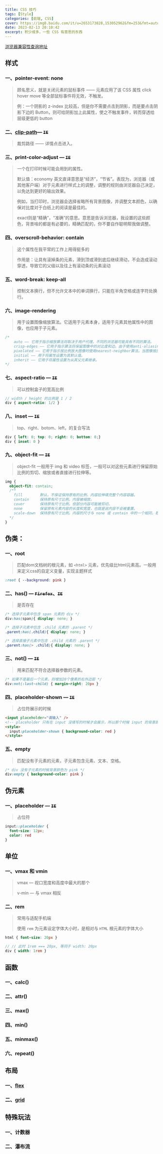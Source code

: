 ```yaml
---
title: CSS 技巧
tags: [Style]
categories: [前端, CSS]
cover: https://img0.baidu.com/it/u=2653173828,153052962&fm=253&fmt=auto&app=138&f=JPEG?w=947&h=500
date: 2023-02-13 20:10:42
excerpt: 积少成多，一些 CSS 有意思的东西
---
```

[浏览器兼容性查询地址](https://caniuse.com/)

## 样式

### 一、pointer-event: none

> 顾名思义，就是关闭元素的鼠标事件 —— 元素应用了该 CSS 属性 click hover move 等全部鼠标事件将无效，不触发。
>
> 例：一个阴影的 z-index 比较高，但是你不需要点击到阴影，而是要点击阴影下边的 Button，则可给阴影加上此属性，使之不触发事件，转而穿透给 层级更低的 button



### 二、[clip-path](/blog/2023/08/16/前端/css/clip-path/)— ~~`IE`~~
> 裁剪路径 —— 详情点击进入。

### 三、print-color-adjust — ~~`IE`~~

>  一个在打印时候可能会用到的属性。
>
> 默认值：economy 英文直译意思是“经济”，“节省”。表现为，浏览器（或其他客户端）对于元素进行样式上的调整，调整的规则由浏览器自己决定，以免达到更好的输出效果。
>
> 例如，当打印时，浏览器会选择省略所有背景图像，并调整文本颜色，以确保对比度对于白纸上的阅读是最佳的。
>
> exact则是“精确”，“准确”的意思。意思是告诉浏览器，我设置的这些颜色，背景啥的都是有必要的，精确匹配的，你不要自作聪明帮我做调整。



### 四、overscroll-behavior: contain

> 这个属性在我平常的工作上用得挺多的
>
> 作用是：让具有滚掉条的元素，滑到顶或滑到底后继续滑动，不会造成滚动穿透，导致它的父级以及往上有滚动条的元素滚动



### 五、word-break: keep-all 

> 控制文本换行，但不允许文本中的单词换行，只能在半角空格或连字符处换行。

### 六、image-rendering

> 用于设置图像缩放算法。它适用于元素本身，适用于元素其他属性中的图像，也应用于子元素。

```scss
/*
	auto —— 它用于指示缩放算法将取决于用户代理。不同的浏览器可能具有不同的算法。
	crisp-edges —— 它用于指示算法将保留图像中的对比度和边。由于使用anti-aliasing，它不会使颜色变平滑或使图像模糊。此处使用的一些算法是nearest-neighbor和其他非平滑缩放算法。
	pixelated —— 它用于指示按比例放大图像时使用nearest-neighbor算法。当图像按比例缩小时，其行为与自动值相同。
	initial —— 用于将属性设置为其默认值。
	inherit —— 它用于将属性设置为从其父元素继承。
*/
```

### 七、aspect-ratio — ~~`IE`~~

> 可以控制盒子的宽高比例

```scss
// width / height 的比例是 1 / 2
div { aspect-ratio: 1/2 }
```

### 八、inset — ~~`IE`~~

> top、right、botom、left，的复合写法

```scss
div { left: 0; top: 0; right: 0; bottom: 0;}
div { inset: 0 }
```

### 九、object-fit — ~~`IE`~~

> object-fit 一般用于 img 和 video 标签，一般可以对这些元素进行保留原始比例的剪切、缩放或者直接进行拉伸等。

```scss
img {
  object-fit: contain;
  /**
    fill        默认，不保证保持原有的比例，内容拉伸填充整个内容容器。
    contain     保持原有尺寸比例。内容被缩放。
    cover       保持原有尺寸比例。但部分内容可能被剪切。
    none        保留原有元素内容的长度和宽度，也就是说内容不会被重置。
    scale-down  保持原有尺寸比例。内容的尺寸与 none 或 contain 中的一个相同，取决于它们两个之间谁得到的对象尺寸会更小一些。
  */
}
```



## 伪类：

### 一、root

> 匹配dom文档树的根元素，如 `<html>` 元素，优先级比html元素高。一般用来定义css的自定义变量，实现主题样式

```scss
:root { --background: pink }
```

### 二、has() — ~~`Firefox`~~、~~`IE`~~

> 是否存在

```scss
/* 选择子元素中包含 span 元素的 div */
div:has(span){ display: none; }

/* 选择子元素中包含 .child 元素的 .parent */
.parent:has(.child){ display: none; }

/* 选择直接子元素中包含 .child 元素的 .parent */
.parent:has(> .child){ display: none; }
```

### 三、not() — ~~`IE`~~

> 用来匹配不符合选择器参数的元素。

```scss
/* 如果不是最后一个元素，则增加20个像素的右外边距 */
div:not(:last-child) { margin-right: 20px }
```

### 四、placeholder-shown — ~~`IE`~~

> 占位符展示的时候

```html
<input placeholder="请输入" />
<!-- placeholder 只有在 input 没填写的时候才会展示，所以那个时候 input 的背景颜色就是 red -->
<style>
  input:placeholder-shown { background-color: red }
</style>
```

### 五、empty

> 匹配没有子元素的元素，子元素包含元素、文本、空格。

```scss
/* div 没有子元素的时候背景颜色为 pink */
div:empty { background-color: pink }
```



## 伪元素

### 一、placeholder — ~~`IE`~~

> 占位符

```scss
input::placeholder {
  font-size: 12px;
  color: red
}
```

## 单位

### 一、vmax 和 vmin

> vmax — 视口宽度和高度中最大的那个
>
> v-min — 与 vmax 相反

### 二、rem

> 常用与适配手机端
>
> 使用 `rem` 为元素设定字体大小时，是相对与 `HTML` 根元素的字体大小

```scss
html { font-size: 20px }

// // 此时 1rem === 20px, 等同于 width: 20px
div { width: 1rem }
```

## 函数

### 一、calc()

### 二、attr()

### 三、max()

### 四、min()

### 五、minmax()

### 六、repeat()

## 布局

### 一、[flex](https://www.ruanyifeng.com/blog/2015/07/flex-grammar.html)

### 二、[grid](https://www.ruanyifeng.com/blog/2019/03/grid-layout-tutorial.html)

## 特殊玩法

### 一、计数器

### 二、瀑布流